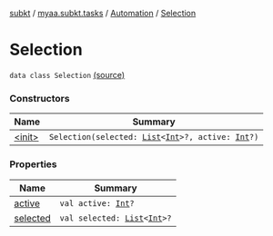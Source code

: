 [subkt](../../../index.md) / [myaa.subkt.tasks](../../index.md) / [Automation](../index.md) / [Selection](./index.md)

# Selection

`data class Selection` [(source)](https://github.com/Myaamori/SubKt/blob/0.1.19/src/main/kotlin/myaa/subkt/tasks/asstasks.kt#L800)

### Constructors

| Name | Summary |
|---|---|
| [&lt;init&gt;](-init-.md) | `Selection(selected: `[`List`](https://kotlinlang.org/api/latest/jvm/stdlib/kotlin.collections/-list/index.html)`<`[`Int`](https://kotlinlang.org/api/latest/jvm/stdlib/kotlin/-int/index.html)`>?, active: `[`Int`](https://kotlinlang.org/api/latest/jvm/stdlib/kotlin/-int/index.html)`?)` |

### Properties

| Name | Summary |
|---|---|
| [active](active.md) | `val active: `[`Int`](https://kotlinlang.org/api/latest/jvm/stdlib/kotlin/-int/index.html)`?` |
| [selected](selected.md) | `val selected: `[`List`](https://kotlinlang.org/api/latest/jvm/stdlib/kotlin.collections/-list/index.html)`<`[`Int`](https://kotlinlang.org/api/latest/jvm/stdlib/kotlin/-int/index.html)`>?` |
